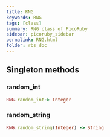 ```yaml
---
title: RNG
keywords: RNG
tags: [class]
summary: RNG class of PicoRuby
sidebar: picoruby_sidebar
permalink: RNG.html
folder: rbs_doc
---
```

## Singleton methods
### random_int

```ruby
RNG.random_int-> Integer
```
### random_string

```ruby
RNG.random_string(Integer) -> String
```
